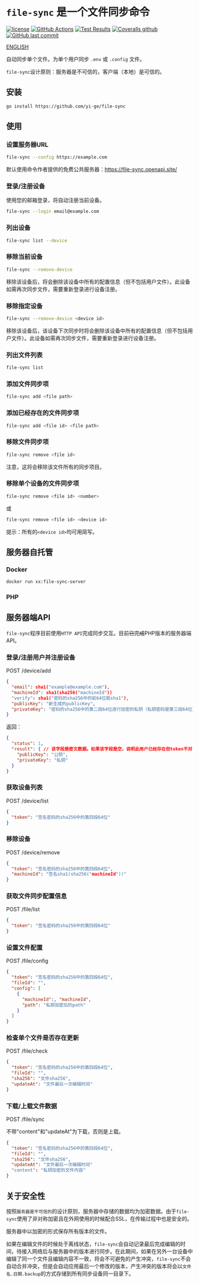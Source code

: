 # `file-sync` 是一个文件同步命令

[![license](https://img.shields.io/github/license/yi-ge/file-sync.svg?style=flat-square)](https://github.com/yi-ge/file-sync/blob/master/LICENSE)
[![GitHub Actions](https://img.shields.io/endpoint.svg?url=https%3A%2F%2Factions-badge.atrox.dev%2Fyi-ge%2Ffile-sync%2Fbadge%3Fref%3Dmain&style=flat-square)](https://actions-badge.atrox.dev/yi-ge/file-sync/goto?ref=main)
[![Test Results](https://gist.github.com/yi-ge/00fdcacb47689d14b8e9fdf7fb0f7288/raw/badge.svg)](https://github.com/yi-ge/file-sync)
[![Coveralls github](https://img.shields.io/coveralls/github/yi-ge/file-sync?style=flat-square)](https://coveralls.io/github/yi-ge/file-sync?branch=main)
[![GitHub last commit](https://img.shields.io/github/last-commit/yi-ge/file-sync.svg?style=flat-square)](https://github.com/yi-ge/file-sync)

[ENGLISH](README.md)

自动同步单个文件。为单个用户同步 `.env` 或 `.config` 文件。

`file-sync`设计原则：服务器是不可信的，客户端（本地）是可信的。

## 安装

```bash
go install https://github.com/yi-ge/file-sync
```

## 使用

### 设置服务器URL

```bash
file-sync --config https://example.com
```

默认使用命令作者提供的免费公共服务器：<https://file-sync.openapi.site/>

### 登录/注册设备

使用您的邮箱登录，将自动注册当前设备。

```bash
file-sync --login email@example.com
```

### 列出设备

```bash
file-sync list --device
```

### 移除当前设备

```bash
file-sync --remove-device
```

移除该设备后，将会删除该设备中所有的配置信息（但不包括用户文件）。此设备如需再次同步文件，需要重新登录进行设备注册。

### 移除指定设备

```bash
file-sync --remove-device <device id>
```

移除该设备后，该设备下次同步时将会删除该设备中所有的配置信息（但不包括用户文件）。此设备如需再次同步文件，需要重新登录进行设备注册。

### 列出文件列表

```bash
file-sync list
```

### 添加文件同步项

```bash
file-sync add <file path>
```

### 添加已经存在的文件同步项

```bash
file-sync add <file id> <file path>
```

### 移除文件同步项

```bash
file-sync remove <file id>
```

注意，这将会移除该文件所有的同步项目。

### 移除单个设备的文件同步项

```bash
file-sync remove <file id> <number>
```

或

```bash
file-sync remove <file id> <device id>
```

提示：所有的`<device id>`均可用简写。

## 服务器自托管

### Docker

```bash
docker run xx:file-sync-server
```

### PHP

## 服务器端API

`file-sync`程序目前使用`HTTP API`完成同步交互。目前~~已完成~~PHP版本的服务器端API。

### 登录/注册用户并注册设备

POST /device/add

```json
{
  "email": sha1("example@example.com"),
  "machineId": sha1(sha256("machineId"))
  "verify": sha1("密码的sha256中的前64位取sha1"),
  "publicKey": "新生成的publicKey",
  "privateKey": "密码的sha256中的第二段64位进行加密的私钥（私钥密码是第三段64位）"
}
```

返回：

```json
{
  "status": 1,
  "result": { // 该字段是密文数据。如果该字段是空，说明此用户已经存在但token不对，如果不为空，说明设备注册成功，需要通过密码的sha256中的第二段64位进行解密，如果解密后的内容中的publicKey和传输的publicKey相同，则说明该用户是新用户。如果不相同，说明该用户是老用户，则需要以返回回来的publicKey和privateKey为准。
    "publicKey": "公钥",
    "privateKey": "私钥"
  }
}
```

### 获取设备列表

POST /device/list

```json
{
  "token": "签名密码的sha256中的第四段64位"
}
```

### 移除设备

POST /device/remove

```json
{
  "token": "签名密码的sha256中的第四段64位",
  "machineId": "签名sha1(sha256("machineId"))"
}
```

### 获取文件同步配置信息

POST /file/list

```json
{
  "token": "签名密码的sha256中的第四段64位"
}
```

### 设置文件配置

POST /file/config

```json
{
  "token": "签名密码的sha256中的第四段64位",
  "fileId": "",
  "config": [
    {
      "machineId":, "machineId",
      "path": "私钥加密后的path"
    }
  ]
}
```

### 检查单个文件是否存在更新

POST /file/check

```json
{
  "token": "签名密码的sha256中的第四段64位",
  "fileId": "",
  "sha256": "文件sha256",
  "updateAt": "文件最后一次编辑时间"
}
```

### 下载/上载文件数据

POST /file/sync

不带"content"和"updateAt"为下载，否则是上载。

```json
{
  "token": "签名密码的sha256中的第四段64位",
  "fileId": "",
  "sha256": "文件sha256",
  "updateAt": "文件最后一次编辑时间"
  "content": "私钥加密的文件内容"
}
```

## 关于安全性

按照`服务器是不可信的`的设计原则，服务器中存储的数据均为加密数据。由于`file-sync`使用了非对称加密且在外网使用的时候配合SSL，在传输过程中也是安全的。

服务器中以加密的形式保存所有版本的文件。

如果在编辑文件的时候处于离线状态，`file-sync`会自动记录最后完成编辑的时间，待接入网络后与服务器中的版本进行同步。在此期间，如果在另外一台设备中编辑了同一个文件且编辑内容不一致，将会不可避免的产生冲突，`file-sync`不会自动合并冲突，但是会自动应用最后一个修改的版本，产生冲突的版本将会以`文件名.日期.backup`的方式存储到所有同步设备同一目录下。
